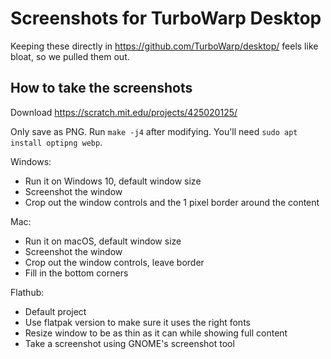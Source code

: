 # Screenshots for TurboWarp Desktop

Keeping these directly in https://github.com/TurboWarp/desktop/ feels like bloat, so we pulled them out.

## How to take the screenshots

Download https://scratch.mit.edu/projects/425020125/

Only save as PNG. Run `make -j4` after modifying. You'll need `sudo apt install optipng webp`.

Windows:

 - Run it on Windows 10, default window size
 - Screenshot the window
 - Crop out the window controls and the 1 pixel border around the content

Mac:

 - Run it on macOS, default window size
 - Screenshot the window
 - Crop out the window controls, leave border
 - Fill in the bottom corners

Flathub:

 - Default project
 - Use flatpak version to make sure it uses the right fonts
 - Resize window to be as thin as it can while showing full content
 - Take a screenshot using GNOME's screenshot tool

